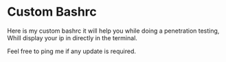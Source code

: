 # Custom Bashrc

Here is my custom bashrc it will help you while doing a penetration testing,
Whill display your ip in directly in the terminal.

Feel free to ping me if any update is required.
